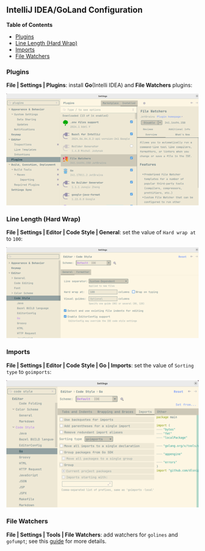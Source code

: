 ## IntelliJ IDEA/GoLand Configuration

<!-- START doctoc generated TOC please keep comment here to allow auto update -->
<!-- DON'T EDIT THIS SECTION, INSTEAD RE-RUN doctoc TO UPDATE -->
**Table of Contents**

- [Plugins](#plugins)
- [Line Length (Hard Wrap)](#line-length-hard-wrap)
- [Imports](#imports)
- [File Watchers](#file-watchers)

<!-- END doctoc generated TOC please keep comment here to allow auto update -->

### Plugins

**File | Settings | Plugins**: install **Go**(Intelli IDEA) and **File Watchers** plugins:

![IDE Setup Plugins](/readme/ide-setup-plugins.png)

### Line Length (Hard Wrap)

**File | Settings | Editor | Code Style | General**: set the value of `Hard wrap at` to `100`:

![IDE Setup Line Length](/readme/ide-setup-hard-wrap.png)

### Imports

**File | Settings | Editor | Code Style | Go | Imports**: set the value of `Sorting type` to `goimports`:

![IDE Setup Imports](/readme/ide-setup-goimports.png)

### File Watchers

**File | Settings | Tools | File Watchers**: add watchers for `golines` and `gofumpt`; see this 
[guide](https://github.com/mvdan/gofumpt?tab=readme-ov-file#goland) for more details.